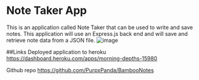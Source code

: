 # Note Taker App
This is an application called Note Taker that can be used to write and save notes. This application will use an Express.js back end and will save and retrieve note data from a JSON file.
![image](https://user-images.githubusercontent.com/116929120/235530392-d4e43e5e-522e-470a-8b98-2c9a5b3efdcf.png)



##Links
Deployed application to heroku
https://dashboard.heroku.com/apps/morning-depths-15980

Github repo
https://github.com/PurpxPanda/BambooNotes
